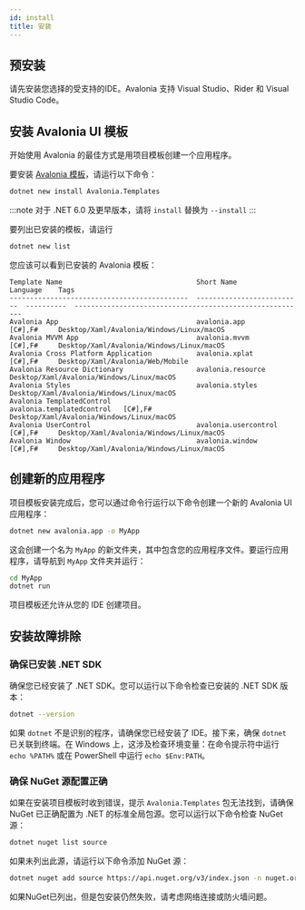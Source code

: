 ```yaml
---
id: install
title: 安装
---
```


## 预安装

请先安装您选择的受支持的IDE。Avalonia 支持 Visual Studio、Rider 和 Visual Studio Code。

## 安装 Avalonia UI 模板

开始使用 Avalonia 的最佳方式是用项目模板创建一个应用程序。

要安装 [Avalonia 模板](https://github.com/AvaloniaUI/avalonia-dotnet-templates)，请运行以下命令：

```bash
dotnet new install Avalonia.Templates
```

:::note
对于 .NET 6.0 及更早版本，请将 `install` 替换为 `--install`
:::

要列出已安装的模板，请运行

```bash
dotnet new list
```

您应该可以看到已安装的 Avalonia 模板：

```
Template Name                                 Short Name                  Language    Tags
--------------------------------------------  --------------------------  ----------  ---------------------------------------------------------
Avalonia App                                  avalonia.app                [C#],F#     Desktop/Xaml/Avalonia/Windows/Linux/macOS
Avalonia MVVM App                             avalonia.mvvm               [C#],F#     Desktop/Xaml/Avalonia/Windows/Linux/macOS
Avalonia Cross Platform Application           avalonia.xplat              [C#],F#     Desktop/Xaml/Avalonia/Web/Mobile
Avalonia Resource Dictionary                  avalonia.resource                       Desktop/Xaml/Avalonia/Windows/Linux/macOS
Avalonia Styles                               avalonia.styles                         Desktop/Xaml/Avalonia/Windows/Linux/macOS
Avalonia TemplatedControl                     avalonia.templatedcontrol   [C#],F#     Desktop/Xaml/Avalonia/Windows/Linux/macOS
Avalonia UserControl                          avalonia.usercontrol        [C#],F#     Desktop/Xaml/Avalonia/Windows/Linux/macOS
Avalonia Window                               avalonia.window             [C#],F#     Desktop/Xaml/Avalonia/Windows/Linux/macOS
```

## 创建新的应用程序

项目模板安装完成后，您可以通过命令行运行以下命令创建一个新的 Avalonia UI 应用程序：

```bash
dotnet new avalonia.app -o MyApp
```

这会创建一个名为 `MyApp` 的新文件夹，其中包含您的应用程序文件。要运行应用程序，请导航到 `MyApp` 文件夹并运行：

```bash
cd MyApp
dotnet run
```

项目模板还允许从您的 IDE 创建项目。

## 安装故障排除

### 确保已安装 .NET SDK

确保您已经安装了 .NET SDK。您可以运行以下命令检查已安装的 .NET SDK 版本：

```bash
dotnet --version
```

如果 `dotnet` 不是识别的程序，请确保您已经安装了 IDE。接下来，确保 `dotnet` 已关联到终端。在 Windows 上，这涉及检查环境变量：在命令提示符中运行 `echo %PATH%` 或在 PowerShell 中运行 `echo $Env:PATH`。

### 确保 NuGet 源配置正确

如果在安装项目模板时收到错误，提示 `Avalonia.Templates` 包无法找到，请确保 NuGet 已正确配置为 .NET 的标准全局包源。您可以运行以下命令检查 NuGet 源：

```bash
dotnet nuget list source
```

如果未列出此源，请运行以下命令添加 NuGet 源：

```bash
dotnet nuget add source https://api.nuget.org/v3/index.json -n nuget.org
```

如果NuGet已列出，但是包安装仍然失败，请考虑网络连接或防火墙问题。